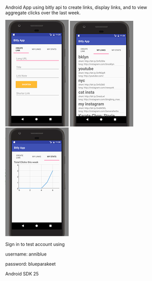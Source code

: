 Android App using bitly api to create links, display links, and to view aggregate clicks over the last week.

![alt tag](sampleImages/createLink.png)
![alt tag](sampleImages/myLinks.png)
![alt tag](sampleImages/myStats.png)

Sign in to test account using

username: anniblue

password: blueparakeet

Android SDK 25
